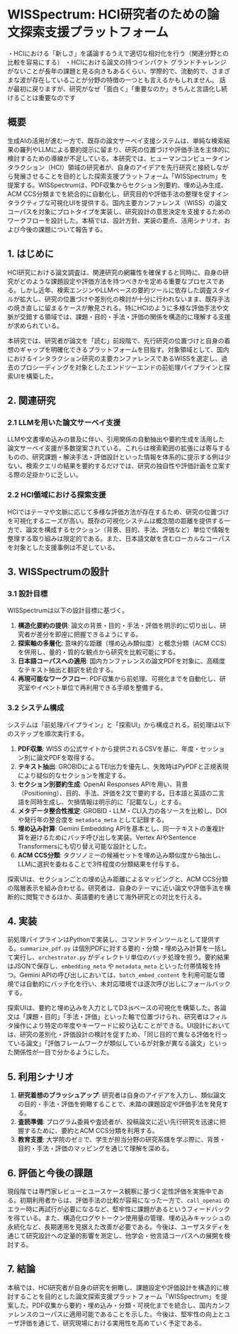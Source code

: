 # WISSpectrum: HCI研究者のための論文探索支援プラットフォーム

・HCIにおける「新しさ」を議論するうえで適切な相対化を行う（関連分野との比較を容易にする）
・HCIにおける論文の持つインパクト
グランドチャレンジがないことが長年の課題と見る向きもあるくらい、学際的で、流動的で、さまざまな波が存在していることが分野の特徴の一つとも言えるかもしれません。
話が最初に戻りますが、研究がなぜ「面白く」「重要なのか」きちんと言語化し続けることは重要なのです

## 概要
生成AIの活用が進む一方で、既存の論文サーベイ支援システムは、単純な検索結果の羅列やLLMによる要約提示に留まり、研究の位置づけや評価手法を主体的に検討するための導線が不足している。本研究では、ヒューマンコンピュータインタラクション（HCI）領域の研究者が、自身のアイデアを先行研究と接続しながら発展させることを目的とした探索支援プラットフォーム「WISSpectrum」を提案する。WISSpectrumは、PDF収集からセクション別要約、埋め込み生成、ACM CCS分類までを統合的に自動化し、研究目的や評価手法の整理を促すインタラクティブな可視化UIを提供する。国内主要カンファレンス（WISS）の論文コーパスを対象にプロトタイプを実装し、研究設計の意思決定を支援するためのワークフローを設計した。本稿では、設計方針、実装の要点、活用シナリオ、および今後の課題について報告する。

## 1. はじめに
HCI研究における論文調査は、関連研究の網羅性を確保すると同時に、自身の研究がどのような課題設定や評価方法を持つべきかを定める重要なプロセスである。しかし近年、検索エンジンやLLMベースの要約ツールに依存した調査スタイルが拡大し、研究の位置づけや差別化の検討が十分に行われないまま、既存手法の焼き直しに留まるケースが散見される。特にHCIのように多様な評価手法や文脈が交錯する領域では、課題・目的・手法・評価の関係を構造的に理解する支援が求められている。

本研究では、研究者が論文を「読む」前段階で、先行研究の位置づけと自身の着想のギャップを明確化できるプラットフォームを目指す。対象領域として、国内におけるインタラクション研究の主要カンファレンスであるWISSを選定し、過去のプロシーディングを対象としたエンドツーエンドの前処理パイプラインと探索UIを構築した。

## 2. 関連研究
### 2.1 LLMを用いた論文サーベイ支援
LLMや文書埋め込みの普及に伴い、引用関係の自動抽出や要約生成を活用した論文サーベイ支援が多数提案されている。これらは検索範囲の拡張には寄与するものの、研究課題・解決手法・評価設計といった情報を体系的に提示する例は少ない。検索クエリの結果を要約するだけでは、研究の独自性や評価計画を立案する際の足掛かりに乏しい。

### 2.2 HCI領域における探索支援
HCIではテーマや文脈に応じて多様な評価方法が存在するため、研究の位置づけを可視化するニーズが高い。既存の可視化システムは概念間の距離を提供する一方で、論文を構成するセクション（背景、目的、手法、評価など）単位で情報を整理する取り組みは限定的である。また、日本語文献を含むローカルなコーパスを対象とした支援事例は不足している。

## 3. WISSpectrumの設計
### 3.1 設計目標
WISSpectrumは以下の設計目標に基づく。
1. **構造化要約の提供**: 論文の背景・目的・手法・評価を明示的に切り出し、研究者が差分を即座に把握できるようにする。
2. **探索軸の多層化**: 意味的な距離（埋め込み類似度）と概念分類（ACM CCS）を併用し、量的・質的な観点から研究を比較可能にする。
3. **日本語コーパスへの適用**: 国内カンファレンスの論文PDFを対象に、高精度なテキスト抽出と翻訳を統合する。
4. **再現可能なワークフロー**: PDF収集から前処理、可視化までを自動化し、研究室やイベント単位で再利用できる手順を整備する。

### 3.2 システム構成
システムは「前処理パイプライン」と「探索UI」から構成される。前処理は以下のステップを順次実行する。
1. **PDF収集**: WISS の公式サイトから提供されるCSVを基に、年度・セッション別に論文PDFを取得する。
2. **テキスト抽出**: GROBIDによるTEI出力を優先し、失敗時はPyPDFと正規表現により疑似的なセクションを推定する。
3. **セクション別要約生成**: OpenAI Responses APIを用い、背景（Positioning）、目的、手法、評価を2文で要約する。日本語と英語の二言語を同時生成し、欠損情報は明示的に「記載なし」とする。
4. **メタデータ整合性推定**: GROBID・LLM・CLI入力の各ソースを比較し、DOIや発行年の整合度を `metadata_meta` として記録する。
5. **埋め込み計算**: Gemini Embedding APIを基本とし、同一テキストの重複計算を避けるためにバッチ呼び出しを実装。Vertex AIやSentence Transformersにも切り替え可能な設計とした。
6. **ACM CCS分類**: タクソノミーの候補セットを埋め込み類似度から抽出し、LLMに選択を委ねることで3件程度の分類結果を付与する。

探索UIは、セクションごとの埋め込み距離によるマッピングと、ACM CCS分類の階層表示を組み合わせる。研究者は、自身のテーマに近い論文や評価手法を横断的に閲覧できるほか、英語要約を通じて海外研究との対比を行える。

## 4. 実装
前処理パイプラインはPythonで実装し、コマンドラインツールとして提供する。`summarize_pdf.py` は個別PDFに対する要約・分類・埋め込み計算を一括して実行し、`orchestrator.py` がディレクトリ単位のバッチ処理を担う。要約結果はJSONで保存し、`embedding_meta` や `metadata_meta` といった付帯情報を持つ。Gemini APIの呼び出しにおいては、`batch_embed_content` を利用可能な環境では自動的にバッチ化を行い、未対応環境では逐次呼び出しにフォールバックする。

探索UIは、要約と埋め込みを入力としてD3.jsベースの可視化を構築した。各論文は「課題・目的」「手法・評価」といった軸で位置づけられ、研究者はフィルタ操作により特定の年度やキーワードに絞り込むことができる。UI設計においては、研究の差別化・評価設計の検討を促すため、「同じ目的で異なる評価を行っている論文」「評価フレームワークが類似しているが対象が異なる論文」といった関係性が一目で分かるようにした。

## 5. 利用シナリオ
1. **研究着想のブラッシュアップ**: 研究者は自身のアイデアを入力し、類似論文の目的・手法・評価を俯瞰することで、未踏の課題設定や評価手法を発見する。
2. **査読準備**: プログラム委員や査読者が、投稿論文に近い先行研究を迅速に把握するために、要約とACM CCS分類を利用する。
3. **教育支援**: 大学院のゼミで、学生が担当分野の研究系譜を学ぶ際に、背景・目的・手法・評価のマッピングを通じて理解を深める。

## 6. 評価と今後の課題
現段階では専門家レビューとユースケース観察に基づく定性評価を実施中である。初期利用者からは、評価手法の比較が容易になった一方で、`call_openai` のエラー時に再試行が必要になるなど、堅牢性に課題があるというフィードバックを得ている。また、構造化ログやトークン使用量の管理、埋め込みキャッシュの永続化など、長期運用を見据えた改善が必要である。今後は、ユーザスタディを通じて研究設計への定量的影響を測定し、他学会・他言語コーパスへの展開を検討する。

## 7. 結論
本稿では、HCI研究者が自身の研究を俯瞰し、課題設定や評価設計を構造的に検討することを目的とした論文探索支援プラットフォーム「WISSpectrum」を提案した。PDF収集から要約・埋め込み・分類・可視化までを統合し、国内カンファレンスのコーパスに適用可能であることを示した。今後は、堅牢性の向上とユーザ評価を通じて、研究現場における実用性を高めていく予定である。
